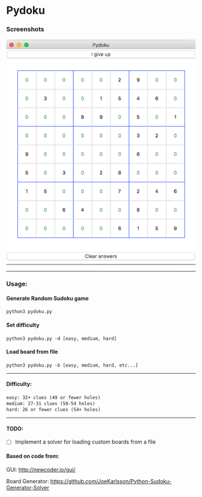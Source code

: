 # Pydoku

### Screenshots
![alt text](https://github.com/ashwinGokhale/PythonSudoku/blob/master/screenshot.png "Python Sudoku Screenshot")

---

### Usage:

#### Generate Random Sudoku game
    python3 pydoku.py

#### Set difficulty
    python3 pydoku.py -d [easy, medium, hard]

#### Load board from file
    python3 pydoku.py -b [easy, medium, hard, etc...]

---

#### Difficulty:
    easy: 32+ clues (49 or fewer holes)
    medium: 27-31 clues (50-54 holes)
    hard: 26 or fewer clues (54+ holes)

---

#### TODO:  
- [ ] Implement a solver for loading custom boards from a file


#### Based on code from:

   GUI: http://newcoder.io/gui/

   Board Generator: https://github.com/JoeKarlsson/Python-Sudoku-Generator-Solver
